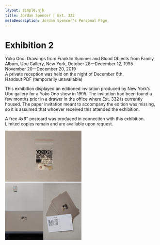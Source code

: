 ```yaml
---
layout: simple.njk
title: Jordan Spencer | Ext. 332
metaDescription: Jordan Spencer's Personal Page
---
```


<div class="half">

# Exhibition 2
<span class="semibold">Yoko Ono: Drawings from Franklin Summer and Blood Objects from Family Album, Ubu Gallery, New York, October 28&mdash;December 12, 1995</span><br>
November 20&mdash;December 20, 2019<br>
A private reception was held on the night of December 6th.<br>
Handout PDF (temporarily unavailable)

This exhibition displayed an editioned invitation produced by New York’s Ubu gallery for a Yoko Ono show in 1995. The invitation had been found a few months prior in a drawer in the office where Ext. 332 is currently housed. The paper invitation meant to accompany the edition was missing, so it is assumed that whoever received this attended the exhibition.

A free 4x6" postcard was produced in connection with this exhibition. Limited copies remain and are available upon request.
</div>
<img src="/imgs/ext332-exhb-2-02.jpg" width="50%"><br>
<img src="/imgs/ext332-exhb-2-01.jpg" width="25%"><img src="/imgs/ext332-exhb-2-04.jpg" width="25%">
